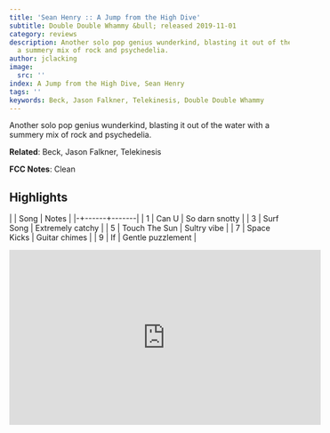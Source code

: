 ```yaml
---
title: 'Sean Henry :: A Jump from the High Dive'
subtitle: Double Double Whammy &bull; released 2019-11-01
category: reviews
description: Another solo pop genius wunderkind, blasting it out of the water with
  a summery mix of rock and psychedelia.
author: jclacking
image:
  src: ''
index: A Jump from the High Dive, Sean Henry
tags: ''
keywords: Beck, Jason Falkner, Telekinesis, Double Double Whammy
---
```

Another solo pop genius wunderkind, blasting it out of the water with a summery mix of rock and psychedelia.<!--more-->

**Related**: Beck, Jason Falkner, Telekinesis

**FCC Notes**: Clean

## Highlights

| | Song | Notes |
|-+------+-------|
| 1 | Can U | So darn snotty |
| 3 | Surf Song | Extremely catchy |
| 5 | Touch The Sun | Sultry vibe |
| 7 | Space Kicks | Guitar chimes |
| 9 | If | Gentle puzzlement |

<div class="tlo-detail-video"><iframe width="560" height="315" src="https://www.youtube.com/embed/nw0qLdFchTY" frameborder="0" allow="autoplay; encrypted-media" allowfullscreen></iframe></div>

